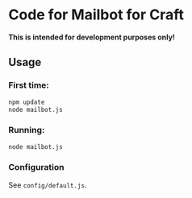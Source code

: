 # Code for Mailbot for Craft

**This is intended for development purposes only!**

## Usage

### First time:

```bash
npm update
node mailbot.js
```

### Running:

```bash
node mailbot.js
```

### Configuration

See `config/default.js`.


